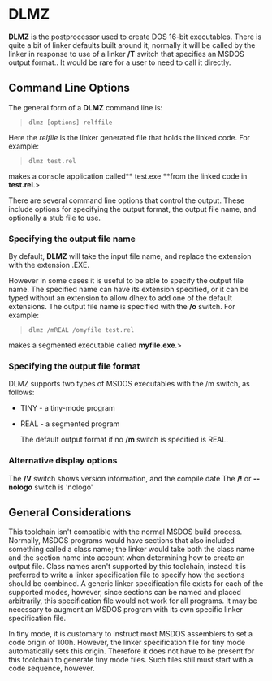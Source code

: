 # DLMZ

 
 **DLMZ** is the postprocessor used to create DOS 16-bit executables.  There is quite a bit of linker defaults built around it; normally it will be called by the linker in response to use of a linker **/T** switch that specifies an MSDOS output format..  It would be rare for a user to need to call it directly.


## Command Line Options
 

 The general form of a **DLMZ** command line is:
 
>     dlmz [options] relffile
 
 Here the  _relfile_ is the linker generated file that  holds the linked code.  For example:
 
>     dlmz test.rel
 
 makes a console application called** test.exe **from the linked code in **test.rel**.>     
 
 There are several command line options that control the output.  These include options for specifying the output format, the output file name, and optionally a stub file to use.


### Specifying the output file name
 

 
 By default, **DLMZ** will take the input file name, and replace the extension with the extension .EXE.
 
 However in some cases it is useful to be able to specify the output file name.  The specified name can have its extension specified, or it can be typed without an extension to allow dlhex to add one of the default extensions.  The output file name is specified with the **/o** switch. For example:
>     
>     dlmz /mREAL /omyfile test.rel
 
 makes a segmented executable called **myfile.exe**.>


### Specifying the output file format

 DLMZ supports two types of MSDOS executables with the /m switch, as follows:
 
* TINY - a tiny-mode program
   
* REAL - a segmented program
   
  The default output format if no **/m** switch is specified is REAL.

### Alternative display options

 The **/V** switch shows version information, and the compile date
 The **/!** or **--nologo** switch is 'nologo'

## General Considerations

 This toolchain isn't compatible with the normal MSDOS build process.  Normally, MSDOS programs would have sections that also included something called a class name;  the linker would take both the class name and the section name into account when determining how to create an output file.  Class names aren't supported by this toolchain, instead it is preferred to write a linker specification file to specify how the sections should be combined.  A generic linker specification file exists for each of the supported modes, however, since sections can be named and placed arbitrarily, this specification file would not work for all programs.  It may be necessary to augment an MSDOS program with its own specific linker specification file.  
 
 In tiny mode, it is customary to instruct most MSDOS assemblers to set a code origin of 100h.  However, the linker specification file for tiny mode automatically sets this origin.  Therefore it does not have to be present for this toolchain to generate tiny mode files.  Such files still must start with a code sequence, however.